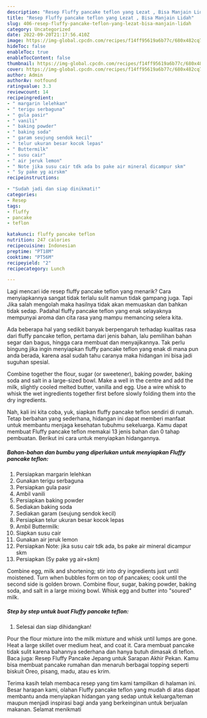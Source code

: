```yaml
---
description: "Resep Fluffy pancake teflon yang Lezat , Bisa Manjain Lidah"
title: "Resep Fluffy pancake teflon yang Lezat , Bisa Manjain Lidah"
slug: 406-resep-fluffy-pancake-teflon-yang-lezat-bisa-manjain-lidah
category: Uncategorized
date: 2022-09-20T21:17:56.410Z
image: https://img-global.cpcdn.com/recipes/f14ff95619a6b77c/680x482cq70/fluffy-pancake-teflon-foto-resep-utama.jpg
hideToc: false
enableToc: true
enableTocContent: false
thumbnail: https://img-global.cpcdn.com/recipes/f14ff95619a6b77c/680x482cq70/fluffy-pancake-teflon-foto-resep-utama.jpg
cover: https://img-global.cpcdn.com/recipes/f14ff95619a6b77c/680x482cq70/fluffy-pancake-teflon-foto-resep-utama.jpg
author: Admin
authorAv: notfound
ratingvalue: 3.3
reviewcount: 14
recipeingredient:
- " margarin lelehkan"
- " terigu serbaguna"
- " gula pasir"
- " vanili"
- " baking powder"
- " baking soda"
- " garam seujung sendok kecil"
- " telur ukuran besar kocok lepas"
- " Buttermilk"
- " susu cair"
- " air jeruk lemon"
- " Note jika susu cair tdk ada bs pake air mineral dicampur skm"
- " Sy pake yg airskm"
recipeinstructions:

- "Sudah jadi dan siap dinikmati!"
categories:
- Resep
tags:
- fluffy
- pancake
- teflon

katakunci: fluffy pancake teflon 
nutrition: 247 calories
recipecuisine: Indonesian
preptime: "PT18M"
cooktime: "PT56M"
recipeyield: "2"
recipecategory: Lunch

---
```



Lagi mencari ide resep fluffy pancake teflon yang menarik? Cara menyiapkannya sangat tidak terlalu sulit namun tidak gampang juga. Tapi Jika salah mengolah maka hasilnya tidak akan memuaskan dan bahkan tidak sedap. Padahal fluffy pancake teflon yang enak selayaknya mempunyai aroma dan cita rasa yang mampu memancing selera kita.


Ada beberapa hal yang sedikit banyak berpengaruh terhadap kualitas rasa dari fluffy pancake teflon, pertama dari jenis bahan, lalu pemilihan bahan segar dan bagus, hingga cara membuat dan menyajikannya. Tak perlu bingung jika ingin menyiapkan fluffy pancake teflon yang enak di mana pun anda berada, karena asal sudah tahu caranya maka hidangan ini bisa jadi suguhan spesial.

Combine together the flour, sugar (or sweetener), baking powder, baking soda and salt in a large-sized bowl. Make a well in the centre and add the milk, slightly cooled melted butter, vanilla and egg. Use a wire whisk to whisk the wet ingredients together first before slowly folding them into the dry ingredients.


Nah, kali ini kita coba, yuk, siapkan fluffy pancake teflon sendiri di rumah. Tetap berbahan yang sederhana, hidangan ini dapat memberi manfaat untuk membantu menjaga kesehatan tubuhmu sekeluarga. Kamu dapat membuat Fluffy pancake teflon memakai 13 jenis bahan dan 0 tahap pembuatan. Berikut ini cara untuk menyiapkan hidangannya.

<!--inarticleads1-->

##### Bahan-bahan dan bumbu yang diperlukan untuk menyiapkan Fluffy pancake teflon:

1. Persiapkan  margarin lelehkan
1. Gunakan  terigu serbaguna
1. Persiapkan  gula pasir
1. Ambil  vanili
1. Persiapkan  baking powder
1. Sediakan  baking soda
1. Sediakan  garam (seujung sendok kecil)
1. Persiapkan  telur ukuran besar kocok lepas
1. Ambil  Buttermilk:
1. Siapkan  susu cair
1. Gunakan  air jeruk lemon
1. Persiapkan  Note: jika susu cair tdk ada, bs pake air mineral dicampur skm
1. Persiapkan  (Sy pake yg air+skm)


Combine egg, milk and shortening; stir into dry ingredients just until moistened. Turn when bubbles form on top of pancakes; cook until the second side is golden brown. Combine flour, sugar, baking powder, baking soda, and salt in a large mixing bowl. Whisk egg and butter into &#34;soured&#34; milk. 

<!--inarticleads2-->

##### Step by step untuk buat Fluffy pancake teflon:


1. Selesai dan siap dihidangkan!

Pour the flour mixture into the milk mixture and whisk until lumps are gone. Heat a large skillet over medium heat, and coat it. Cara membuat pancake tidak sulit karena bahannya sederhana dan hanya butuh dimasak di teflon. Baca juga: Resep Fluffy Pancake Jepang untuk Sarapan Akhir Pekan. Kamu bisa membuat pancake rumahan dan menaruh berbagai topping seperti biskuit Oreo, pisang, madu, atau es krim. 

Terima kasih telah membaca resep yang tim kami tampilkan di halaman ini. Besar harapan kami, olahan Fluffy pancake teflon yang mudah di atas dapat membantu anda menyiapkan hidangan yang sedap untuk keluarga/teman maupun menjadi inspirasi bagi anda yang berkeinginan untuk berjualan makanan. Selamat menikmati
